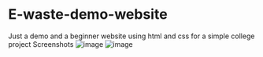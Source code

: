 # E-waste-demo-website
Just a demo and a beginner website using html and css for a simple college project
Screenshots
![image](https://github.com/shashanksri9/E-waste-demo-website/assets/137754399/c617722a-0176-4d87-ae6b-fc253a33a486)
![image](https://github.com/shashanksri9/E-waste-demo-website/assets/137754399/3f7c7a46-f616-4ea6-b449-711df5e69eb3)
